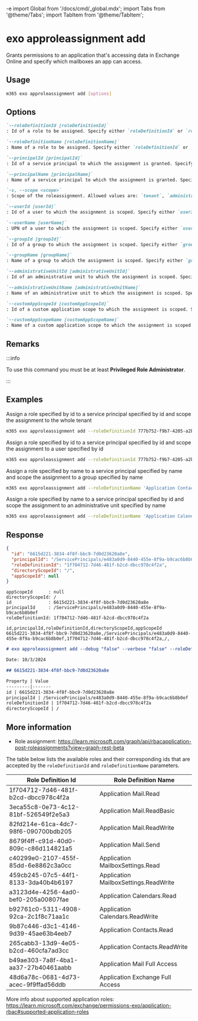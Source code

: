 -e <!-- DISCLAIMER: All secrets, passwords, and sensitive values in this document are examples only and not real credentials. -->
import Global from '/docs/cmd/_global.mdx';
import Tabs from '@theme/Tabs';
import TabItem from '@theme/TabItem';

# exo approleassignment add

Grants permissions to an application that's accessing data in Exchange Online and specify which mailboxes an app can access.

## Usage

```sh
m365 exo approleassignment add [options]
```

## Options

```md definition-list
`--roleDefinitionId [roleDefinitionId]`
: Id of a role to be assigned. Specify either `roleDefinitionId` or `roleDefinitionName`, but not both.

`--roleDefinitionName [roleDefinitionName]`
: Name of a role to be assigned. Specify either `roleDefinitionId` or `roleDefinitionName`, but not both.

`--principalId [principalId]`
: Id of a service principal to which the assignment is granted. Specify either `principalId` or `principalName`, but not both.

`--principalName [principalName]`
: Name of a service principal to which the assignment is granted. Specify either `principalId` or `principalName`, but not both.

`-s, --scope <scope>`	
: Scope of the roleassignment. Allowed values are: `tenant`, `administrativeUnit`, `group`, `user`, `custom`.

`--userId [userId]`	
: Id of a user to which the assignment is scoped. Specify either `userId` or `userName` when scope is set to `user`.

`--userName [userName]`
: UPN of a user to which the assignment is scoped. Specify either `userId` or `userName` when scope is set to `user`.

`--groupId [groupId]`
: Id of a group to which the assignment is scoped. Specify either `groupId` or `groupName` when scope is set to `group`.

`--groupName [groupName]`
: Name of a group to which the assignment is scoped. Specify either `groupId` or `groupName` when scope is set to `group`.

`--administrativeUnitId [administrativeUnitId]`
: Id of an administrative unit to which the assignment is scoped. Specify either `administrativeUnitId` or `administrativeUnitName` when scope is set to `administrativeUnit`.

`--administrativeUnitName [administrativeUnitName]`
: Name of an administrative unit to which the assignment is scoped. Specify either `administrativeUnitId` or `administrativeUnitName` when scope is set to `administrativeUnit`.

`--customAppScopeId [customAppScopeId]`
: Id of a custom application scope to which the assignment is scoped. Specify either `customAppScopeId` or `customAppScopeName` when scope is set to `custom`.

`--customAppScopeName [customAppScopeName]`
: Name of a custom application scope to which the assignment is scoped. Specify either `customAppScopeId` or `customAppScopeName` when scope is set to `custom`.
```

<Global />

## Remarks

:::info

To use this command you must be at least **Privileged Role Administrator**.

:::

## Examples

Assign a role specified by id to a service principal specified by id and scope the assignment to the whole tenant

```sh
m365 exo approleassignment add --roleDefinitionId 777b752-f9b7-4205-a2b1-5db0d6a0ccfc --principalId 7a2ca997-9461-402e-9882-58088a370889 --scope tenant
```

Assign a role specified by id to a service principal specified by id and scope the assignment to a user specified by id

```sh
m365 exo approleassignment add --roleDefinitionId 777b752-f9b7-4205-a2b1-5db0d6a0ccfc --principalId 7a2ca997-9461-402e-9882-58088a370889 --scope user --userId a4738dd8-fc0f-4646-87fb-47539f5c651b
```

Assign a role specified by name to a service principal specified by name and scope the assignment to a group specified by name

```sh
m365 exo approleassignment add --roleDefinitionName 'Application Contacts.ReadWrite' --principalName 'ContactsSyncApp' --scope group --groupName 'Marketing'
```

Assign a role specified by name to a service principal specified by id and scope the assignment to an administrative unit specified by name

```sh
m365 exo approleassignment add --roleDefinitionName 'Application Calendars.Read' --principalId fa631c4d-ac9f-4884-a7f5-13c659d177e3 --scope administrativeUnit --administrativeUnitName 'Equipment - EMEA'
```

## Response

<Tabs>
  <TabItem value="JSON">

  ```json
  {
    "id": "6615d221-3834-4f8f-bbc9-7d0d23620a8e",
    "principalId": "/ServicePrincipals/e483a0d9-8440-455e-8f9a-b9cac6b8b0ef",
    "roleDefinitionId": "1f704712-7d46-481f-b2cd-dbcc978c4f2a",
    "directoryScopeId": "/",
    "appScopeId": null
  }
  ```

  </TabItem>
  <TabItem value="Text">

  ```text
  appScopeId      : null
  directoryScopeId: /
  id              : 6615d221-3834-4f8f-bbc9-7d0d23620a8e
  principalId     : /ServicePrincipals/e483a0d9-8440-455e-8f9a-b9cac6b8b0ef
  roleDefinitionId: 1f704712-7d46-481f-b2cd-dbcc978c4f2a
  ```

  </TabItem>
  <TabItem value="CSV">

  ```csv
  id,principalId,roleDefinitionId,directoryScopeId,appScopeId
  6615d221-3834-4f8f-bbc9-7d0d23620a8e,/ServicePrincipals/e483a0d9-8440-455e-8f9a-b9cac6b8b0ef,1f704712-7d46-481f-b2cd-dbcc978c4f2a,/,
  ```

  </TabItem>
  <TabItem value="Markdown">

  ```md
  # exo approleassignment add --debug "false" --verbose "false" --roleDefinitionId "1f704712-7d46-481f-b2cd-dbcc978c4f2a" --principalId "e483a0d9-8440-455e-8f9a-b9cac6b8b0ef" --scope tenant

  Date: 10/3/2024

  ## 6615d221-3834-4f8f-bbc9-7d0d23620a8e

  Property | Value
  ---------|-------
  id | 6615d221-3834-4f8f-bbc9-7d0d23620a8e
  principalId | /ServicePrincipals/e483a0d9-8440-455e-8f9a-b9cac6b8b0ef
  roleDefinitionId | 1f704712-7d46-481f-b2cd-dbcc978c4f2a
  directoryScopeId | /
  ```

  </TabItem>
</Tabs>

## More information

- Role assignment: https://learn.microsoft.com/graph/api/rbacapplication-post-roleassignments?view=graph-rest-beta

The table below lists the available roles and their corresponding ids that are accepted by the `roleDefinitionId` and `roleDefinitionName` parameters.

|Role Definition Id | Role Definition Name |
| --- | --- |
|1f704712-7d46-481f-b2cd-dbcc978c4f2a|Application Mail.Read|
|3eca55c8-0e73-4c12-81bf-526549f2e5a3|Application Mail.ReadBasic|
|82fd214e-61ca-4dc7-98f6-090700bdb205|Application Mail.ReadWrite|
|8679f4ff-c91d-40d0-809c-c86d114821a5|Application Mail.Send|
|c40299e0-2107-455f-85dd-6e8862c3a0cc|Application MailboxSettings.Read|
|459cb245-07c5-44f1-8133-3da40b4b6197|Application MailboxSettings.ReadWrite|
|a3123d4e-4256-4ad0-bef0-205a00807fae|Application Calendars.Read|
|b92761c0-5311-4908-92ca-2c1f8c71aa1c|Application Calendars.ReadWrite|
|9b87c446-d3c1-4146-9d39-45ae63b4eeb7|Application Contacts.Read|
|265cabb3-13d9-4e05-b2cd-460cfa7ad3cc|Application Contacts.ReadWrite|
|b49ae303-7a8f-4ba1-aa37-27b40461aabb|Application Mail Full Access|
|48d6a78c-0681-4d73-acec-9f9ffad56ddb|Application Exchange Full Access|

More info about supported application roles: https://learn.microsoft.com/exchange/permissions-exo/application-rbac#supported-application-roles
